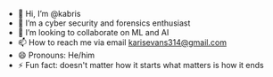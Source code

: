 - 👋 Hi, I’m @kabris 
- 🌱 I’m a cyber security and forensics enthusiast 
- 💞️ I’m looking to collaborate on ML and AI 
- 📫 How to reach me via email karisevans314@gmail.com
- 😄 Pronouns: He/him
- ⚡ Fun fact: doesn't matter how it starts what matters is how it ends

<!---
kabris/kabris is a ✨ special ✨ repository because its `README.md` (this file) appears on your GitHub profile.
You can click the Preview link to take a look at your changes.
--->
